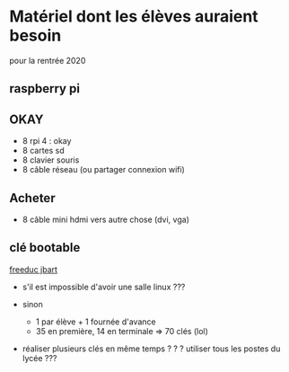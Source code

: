 # Matériel dont les élèves auraient besoin

pour la rentrée 2020

## raspberry pi

## OKAY

* 8 rpi 4 : okay
* 8 cartes sd
* 8 clavier souris
* 8 câble réseau (ou partager connexion wifi)

## Acheter

* 8 câble mini hdmi vers autre chose (dvi, vga)



## clé bootable

[freeduc jbart](https://usb.freeduc.org/freeduc-usb/freeduc-jbart/index.fr.html)

* s'il est impossible d'avoir une salle linux ???
* sinon
  * 1 par élève + 1 fournée d'avance
  * 35 en première, 14 en terminale => 70 clés (lol)

* réaliser plusieurs clés en même temps ? ? ? utiliser tous les postes du lycée ???
